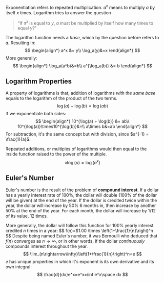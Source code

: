 Exponentiation refers to repeated multiplication. $a^x$ means to multiply $a$ by itself $x$ times. Logarithm tries to answer the question
> "If $a^x$ is equal to $y$, $a$ must be multiplied by itself how many times to equal $y$?"

The logarithm function needs a *base*, which by the question before refers to $a$. Resulting in:
$$
\begin{align*}
a^x &= y\\
\log_a(y)&=x
\end{align*}
$$
More generally:
$$
\begin{align*}
\log_a(a^b)&=b\\
a^{\log_a(b)} &= b
\end{align*}
$$
## Logarithm Properties
A property of logarithms is that, addition of logarithms *with the same base* equals to the logarithm of the product of the two terms.
$$
\log(a) + \log(b) = \log(ab)
$$
If we exponentiate both sides:
$$
\begin{align*}
10^{\log(a) + \log(b)} &= ab\\
10^{\log(a)}\times10^{\log(b)}&=\\
a\times b&=ab
\end{align*}
$$
For subtraction, it's the same concept but with division, since $a^{-1} = \frac{1}{a}$.

Repeated additions, or multiples of logarithms would then equal to the inside function raised to the power of the multiple.
$$
x\log(a) = \log(a^x)
$$
## Euler's Number
Euler's number is the result of the problem of **compound interest**. If a dollar has a yearly interest rate of 100%, the dollar will double (100% of the dollar will be given) at the end of the year. If the dollar is credited twice within the year, the dollar will increase by 50% 6 months in, then increase by another 50% at the end of the year. For each month, the dollar will increase by 1/12 of its value, 12 times. 

More generally, the dollar will follow this function for 100% yearly interest credited $n$ times in a year:
$$
f(n)=$1.00 \times \left(1+\frac{1}{n}\right)^n
$$
Despite being named Euler's number, it was Bernoulli who deduced that $f(n)$ converges as $n\rightarrow\infty$, or in other words, if the dollar *continuously* compounds interest throughout the year.
$$
\lim_{n\rightarrow\infty}\left(1+\frac{1}{n}\right)^n=e
$$
$e$ has unique properties in which it's exponent is its own derivative and its own integral:
$$
\frac{d}{dx}e^x=e^x=\int e^x\space dx
$$
